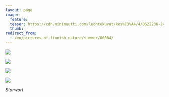 ```yaml
---
layout: page
image:
  feature:
  teaser: https://cdn.minimuutti.com/luontokuvat/kes%C3%A4/4/DS22236-245px.jpg
  thumb:
redirect_from:
  - /en/pictures-of-finnish-nature/summer/00084/
---
```


![](https://cdn.minimuutti.com/luontokuvat/kes%C3%A4/4/DS22232-800px.jpg)

![](https://cdn.minimuutti.com/luontokuvat/kes%C3%A4/4/DS22231-800px.jpg)

![](https://cdn.minimuutti.com/luontokuvat/kes%C3%A4/4/DS22236-800px.jpg)

![](https://cdn.minimuutti.com/luontokuvat/kes%C3%A4/4/DS22237-800px.jpg)

*Starwort*
